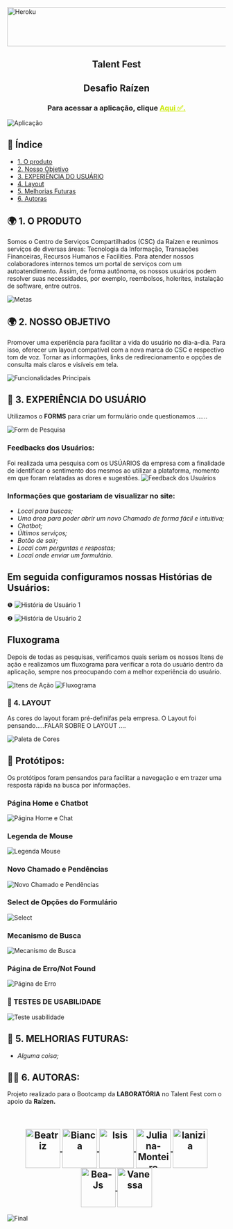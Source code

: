   <img align="center" alt="Heroku" height="90" width="900" src="https://ik.imagekit.io/llneva6qvex/Talent/CSC_logo_horizontal_azul_lBu_7s3a3i.png?updatedAt=1636503122008">


<h2 align="center">Talent Fest</h2>
<h2 align="center">Desafio Raízen</h2>
<h3 align="center">Para acessar a aplicação, clique <a href="" target="_blank" style="color:#CBEA00" title="Clique aqui!">Aqui ✅.</a></h3>

![Aplicação]() <!-- colocar gif da aplicação aqui--> 

## 📑 Índice
- [1. O produto](#1-produto)
- [2. Nosso Objetivo](#2-objetivo)
- [3. EXPERIÊNCIA DO USUÁRIO](3#-EXPERIÊNCIA-DO-USUÁRIO)
- [4. Layout](#4-layout)
- [5. Melhorias Futuras](#8-melhorias)
- [6. Autoras](#9-autoras)

## 🌍 1. O PRODUTO
Somos  o  Centro de Serviços Compartilhados (CSC) da Raízen e  reunimos serviços de diversas áreas: Tecnologia da Informação, Transações Financeiras, Recursos Humanos e Facilities. Para atender nossos colaboradores internos temos um portal de serviços com um autoatendimento. Assim, de forma autônoma, os nossos usuários podem resolver suas necessidades, por exemplo, reembolsos, holerites, instalação de software, entre outros.

![Metas](https://ik.imagekit.io/llneva6qvex/Talent/1_o1hWudwX6AC.PNG?updatedAt=1636502932447)

## 🌍 2. NOSSO OBJETIVO
Promover uma experiência para facilitar a vida do usuário no dia-a-dia. Para isso, oferecer um layout compatível com a nova marca do CSC e respectivo tom de voz. Tornar as informações, links de redirecionamento e opções de consulta mais claros e visíveis em tela.

![Funcionalidades Principais](https://ik.imagekit.io/llneva6qvex/Talent/2_1JF2UqJcn.PNG?updatedAt=1636502932570)

## 💺 3. EXPERIÊNCIA DO USUÁRIO
Utilizamos o **FORMS** para criar um formulário onde questionamos ......

![Form de Pesquisa]() <!-- colocar gif do form aqui--> 

### Feedbacks dos Usuários:
Foi realizada uma pesquisa com os USÚARIOS da empresa com a finalidade de identificar o sentimento dos mesmos ao utilizar a plataforma, momento em que foram relatadas as dores e sugestões.
![Feedback dos Usuários](https://ik.imagekit.io/llneva6qvex/Talent/6_8KcfF8TeH.PNG?updatedAt=1636504091585)

### Informações que gostariam de visualizar no site:
- _Local para buscas;_
- _Uma área para poder abrir um novo Chamado de forma fácil e intuitiva;_
- _Chatbot;_
- _Últimos serviços;_
- _Botão de sair;_
- _Local com perguntas e respostas;_
- _Local onde enviar um formulário._

## Em seguida configuramos nossas Histórias de Usuários:
❶
![História de Usuário 1](https://ik.imagekit.io/llneva6qvex/Talent/historia_de_usuario_1_McmNSPns5.PNG?updatedAt=1636503333600)
  
❷
![História de Usuário 2](https://ik.imagekit.io/llneva6qvex/Talent/historia_de_usuario_2_5RumYoTw9.PNG?updatedAt=1636503333575)


## Fluxograma
Depois de todas as pesquisas, verificamos quais seriam os nossos Itens de ação e realizamos um fluxograma para verificar a rota do usuário dentro da aplicação, sempre nos preocupando com a melhor experiência do usuário.

![Itens de Ação](https://ik.imagekit.io/llneva6qvex/Talent/5_eMAGVALIR.PNG?updatedAt=1636503073116)
![Fluxograma](https://ik.imagekit.io/llneva6qvex/Talent/fluxograma_mb3TF01RN.PNG?updatedAt=1636418263772)


### 🎨 4. LAYOUT
As cores do layout foram pré-definifas pela empresa.
O Layout foi pensando.....FALAR SOBRE O LAYOUT ....

![Paleta de Cores](https://ik.imagekit.io/llneva6qvex/Talent/manual_da_marca_88GaTKLMA.PNG?updatedAt=1636408797836)


## 🎯 Protótipos:
Os protótipos foram pensandos para facilitar a navegação e em trazer uma resposta rápida na busca por informações.

### Página Home e Chatbot
![Página Home e Chat](https://ik.imagekit.io/llneva6qvex/Talent/3_mP3u8Ql6t.PNG?updatedAt=1636504950224)

### Legenda de Mouse
![Legenda Mouse](https://ik.imagekit.io/llneva6qvex/Talent/2_uekHgz5O26C.PNG?updatedAt=1636504637838)

### Novo Chamado e Pendências
![Novo Chamado e Pendências](https://ik.imagekit.io/llneva6qvex/Talent/2_SNKkL96Eg.PNG?updatedAt=1636504845672)

### Select de Opções do Formulário
![Select](https://ik.imagekit.io/llneva6qvex/Talent/8_GEuKWEFlH0.PNG?updatedAt=16365046378802)

### Mecanismo de Busca
![Mecanismo de Busca](https://ik.imagekit.io/llneva6qvex/Talent/1_F9JzUDoXMKC.PNG?updatedAt=1636504845721)

### Página de Erro/Not Found
![Página de Erro](https://ik.imagekit.io/llneva6qvex/Talent/9_8lJ_1d-kqvSm.PNG?updatedAt=1636504638024)

### 🚦 TESTES DE USABILIDADE

![Teste usabilidade]()

## 🚧 5. MELHORIAS FUTURAS:
- _Alguma coisa;_


## 👩‍💻 6. AUTORAS:
Projeto realizado para o Bootcamp da **LABORATÓRIA** no Talent Fest com o apoio da **Raízen.**
<h2 align="center">
  <div style="display: inline_block"><br>
      <a href="https://github.com/bea-ferraz">
        <img align="center" alt="Beatriz" height="90" width="80" src="https://ik.imagekit.io/bga7odqg1yl/HACKATON/79225626_stOW8ya_w.jpg?updatedAt=1636573406183">
      </a>
      <a href="https://github.com/biancacristinaalves">
        <img align="center" alt="Bianca" height="90" width="80" src="https://ik.imagekit.io/bga7odqg1yl/HACKATON/83368857_InnJYbhrfM_.jpg?updatedAt=1636574142502">
      </a>
      <a href="https://github.com/isisnoron">
        <img align="center" alt="Isis" height="90" width="80" src="https://ik.imagekit.io/bga7odqg1yl/HACKATON/83436399_eUshx82Hc.jpg?updatedAt=1636573406726">
      </a>
      <a href="https://github.com/JulianaMonteiro4">
        <img align="center" alt="Juliana-Monteiro" height="90" width="80" src="https://ik.imagekit.io/bga7odqg1yl/HACKATON/83264950_ztk-knOly8v.jpg?updatedAt=1636573406467">
      </a>
      <a href="https://github.com/lanizia">
        <img align="center" alt="lanizia" height="90" width="80" src="https://ik.imagekit.io/bga7odqg1yl/HACKATON/83224369_UdozwD7efX.jpg?updatedAt=1636573406271">
      </a>
      <a href="https://github.com/lathne">
        <img align="center" alt="Bea-Js" height="90" width="80" src="https://ik.imagekit.io/bga7odqg1yl/HACKATON/62152335_JbMWmsppQhs.jpg?updatedAt=1636573405543">
      </a>
      <a href="https://github.com/vanessa-cl">
        <img align="center" alt="Vanessa" height="90" width="80" src="https://ik.imagekit.io/bga7odqg1yl/HACKATON/83243667_fI3cdtkBT.jpg?updatedAt=1636573406441">
      </a>

  </div>
</h2>

![Final]()
